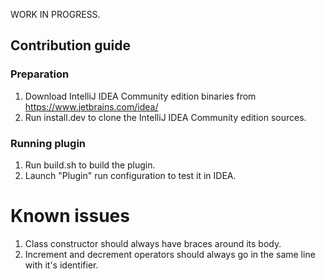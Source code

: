 WORK IN PROGRESS.

## Contribution guide

### Preparation

1. Download IntelliJ IDEA Community edition binaries from https://www.jetbrains.com/idea/
2. Run install.dev to clone the IntelliJ IDEA Community edition sources.

### Running plugin

1. Run build.sh to build the plugin.
2. Launch "Plugin" run configuration to test it in IDEA.


# Known issues

1. Class constructor should always have braces around its body.
2. Increment and decrement operators should always go in the same line with it's identifier.